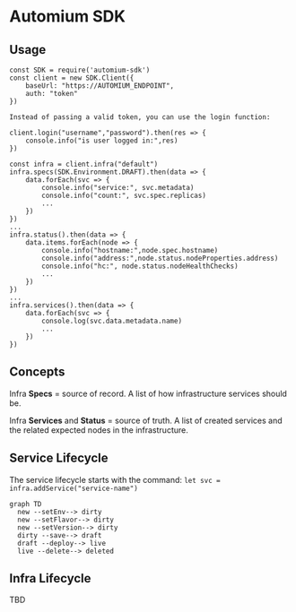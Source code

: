 # Automium SDK

## Usage

```
const SDK = require('automium-sdk')
const client = new SDK.Client({
    baseUrl: "https://AUTOMIUM_ENDPOINT",
    auth: "token"
})

Instead of passing a valid token, you can use the login function:

client.login("username","password").then(res => {
    console.info("is user logged in:",res)
})

const infra = client.infra("default")
infra.specs(SDK.Environment.DRAFT).then(data => {
    data.forEach(svc => {
        console.info("service:", svc.metadata)
        console.info("count:", svc.spec.replicas)
        ...
    })
})
...
infra.status().then(data => {
    data.items.forEach(node => {
        console.info("hostname:",node.spec.hostname)
        console.info("address:",node.status.nodeProperties.address)
        console.info("hc:", node.status.nodeHealthChecks)
        ...
    })
})
...
infra.services().then(data => {
    data.forEach(svc => {
        console.log(svc.data.metadata.name)
        ...
    })
})
```

## Concepts

Infra **Specs** = source of record. A list of how infrastructure services should be.

Infra **Services** and **Status** = source of truth. A list of created services and the related expected nodes in the infrastructure.

## Service Lifecycle

The service lifecycle starts with the command:
`let svc = infra.addService("service-name")`

```mermaid
graph TD
  new --setEnv--> dirty
  new --setFlavor--> dirty
  new --setVersion--> dirty
  dirty --save--> draft
  draft --deploy--> live
  live --delete--> deleted  
```

## Infra Lifecycle

TBD